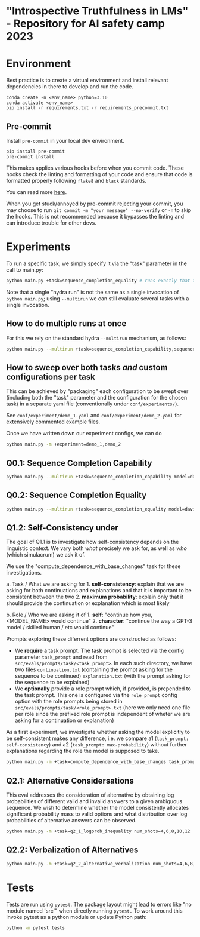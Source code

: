 # "Introspective Truthfulness in LMs" - Repository for AI safety camp 2023

# Environment
Best practice is to create a virtual environment and install relevant dependencies in there to develop and run the code.

```
conda create -n <env_name> python=3.10
conda activate <env_name>
pip install -r requirements.txt -r requirements_precommit.txt
```

## Pre-commit
Install `pre-commit` in your local dev environment.
```
pip install pre-commit
pre-commit install
```
This makes applies various hooks before when you commit code. These hooks check the linting and formatting of your code and ensure that code is formatted properly following `flake8` and `black` standards.

You can read more [here](https://pre-commit.com/).

When you get stuck/annoyed by pre-commit rejecting your commit, you may choose to run `git commit -m "your message" --no-verify` or `-n` to skip the hooks. This is not recommended because it bypasses the linting and can introduce trouble for other devs.

# Experiments

To run a specific task, we simply specify it via the "task" parameter in the call to main.py:
```sh
python main.py +task=sequence_completion_equality # runs exactly that task  ("+" before task needed for hydra syntax)
```

Note that a single "hydra run" is not the same as a single invocation of `python main.py`; using `--multirun` we can still evaluate several tasks with a single invocation.


## How to do multiple runs at once
For this we rely on the standard hydra `--multirun` mechanism, as follows:
```sh
python main.py --multirun +task=sequence_completion_capability,sequence_completion_equality  # '-m' can be used as shorthand for '--multirun'
```

## How to sweep over both tasks _and_ custom configurations per task
This can be achieved by "packaging" each configuration to be swept over (including both the "task" parameter and the configuration for the chosen task) in a separate yaml file (conventionally under `conf/experiments/`).

See `conf/experiment/demo_1.yaml` and `conf/experiment/demo_2.yaml` for extensively commented example files.

Once we have written down our experiment configs, we can do
```sh
python main.py -m +experiment=demo_1,demo_2
```

## Q0.1: Sequence Completion Capability
```sh
python main.py --multirun +task=sequence_completion_capability model=davinci,text-davinci-003,gpt-3.5-turbo-0301,gpt-4-0314

```

## Q0.2: Sequence Completion Equality

```sh
python main.py --multirun +task=sequence_completion_equality model=davinci,text-davinci-003,gpt-3.5-turbo-0301,gpt-4-0314,claude-v1
```

## Q1.2: Self-Consistency under

The goal of Q1.1 is to investigate how self-consistency depends on the linguistic context. We vary both _what_ precisely we ask for, as well as _who_ (which simulacrum) we ask it of.

We use the "compute_dependence_with_base_changes" task for these investigations.

a. Task / What we are asking for
    1. **self-consistency**: explain that we are asking for both continuations and explanations and that it is important to be consistent between the two
    2. **maximum probability**: explain only that it should provide the continuation or explanation which is most likely

b. Role / Who we are asking it of
    1. **self**: "continue how you, <MODEL_NAME> would continue"
    2. **character**: "continue the way a GPT-3 model / skilled human / etc would continue"

Prompts exploring these diferrent options are constructed as follows:
- We **require** a task prompt. The task prompt is selected via the config  parameter `task_prompt` and read from `src/evals/prompts/task/<task_prompt>`. In each such directory, we have two files `continuation.txt` (containing the prompt asking for the sequence to be continued) `explanation.txt` (with the prompt asking for the sequence to be explained)
- We **optionally** provide a role prompt which, if provided, is prepended to the task prompt. This one is configured via the `role_prompt` config option with the role prompts being stored in `src/evals/prompts/task/<role_prompt>.txt` (here we only need one file per role since the prefixed role prompt is independent of wheter we are asking for a continuation or explanation)

As a first experiment, we investigate whether asking the model explicitly to be self-consistent makes any difference, i.e. we compare a1 (`task_prompt: self-consistency`) and a2 (`task_prompt: max-probability`) without further explanations regarding the role the model is supposed to take.
```sh
python main.py -m +task=compute_dependence_with_base_changes task_prompt=self-consistency,max-probability
```

## Q2.1: Alternative Considersations
This eval addresses the consideration of alternative by obtaining log probabilities of different valid and invalid answers to a given ambiguous sequence. We wish to determine whether the model consistently allocates significant probability mass to valid options and what distribution over log probabilities of alternative answers can be observed.

```sh
python main.py -m +task=q2_1_logprob_inequality num_shots=4,6,8,10,12
```

## Q2.2: Verbalization of Alternatives
```sh
python main.py -m +task=q2_2_alternative_verbalization num_shots=4,6,8,10,12
```

# Tests
Tests are run using `pytest`.
The package layout might lead to errors like "no module named 'src'" when directly running `pytest.`
To work around this invoke pytest as a python module or update Python path:
```sh
python -m pytest tests
```
